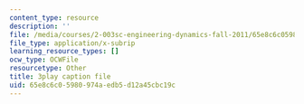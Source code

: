 ```yaml
---
content_type: resource
description: ''
file: /media/courses/2-003sc-engineering-dynamics-fall-2011/65e8c6c05980974aedb5d12a45cbc19c_QHTJK0v404U.srt
file_type: application/x-subrip
learning_resource_types: []
ocw_type: OCWFile
resourcetype: Other
title: 3play caption file
uid: 65e8c6c0-5980-974a-edb5-d12a45cbc19c
---
```

